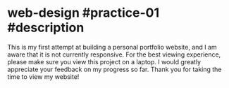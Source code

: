 # web-design #practice-01 #description

This is my first attempt at building a personal portfolio website, and I am aware that it is not currently responsive. For the best viewing experience, please make sure you view this project on a laptop. I would greatly appreciate your feedback on my progress so far. Thank you for taking the time to view my website!
